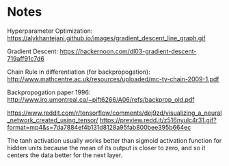 # Notes


Hyperparameter Optimization: https://alykhantejani.github.io/images/gradient_descent_line_graph.gif

Gradient Descent: https://hackernoon.com/dl03-gradient-descent-719aff91c7d6

Chain Rule in differentiation (for backpropogation): http://www.mathcentre.ac.uk/resources/uploaded/mc-ty-chain-2009-1.pdf

Backpropogation paper 1996: http://www.iro.umontreal.ca/~pift6266/A06/refs/backprop_old.pdf

https://www.reddit.com/r/tensorflow/comments/dej9zd/visualizing_a_neural_network_created_using_tensor/
https://preview.redd.it/z516nyulc4r31.gif?format=mp4&s=7da7884ef4b131d8128a95fab800bee395b664ec

The tanh activation usually works better than sigmoid activation function for hidden units because the mean of its output is closer to zero, and so it centers the data better for the next layer. 

